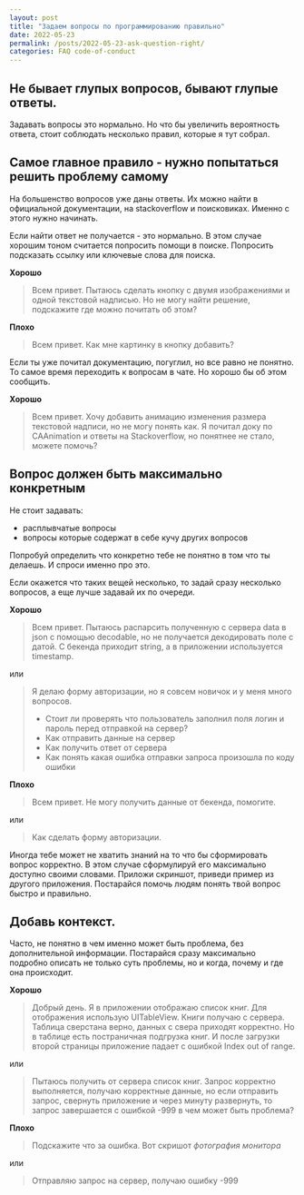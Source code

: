 ```yaml
---
layout: post
title: "Задаем вопросы по программированию правильно"
date: 2022-05-23
permalink: /posts/2022-05-23-ask-question-right/
categories: FAQ code-of-conduct
---
```


## Не бывает глупых вопросов, бывают глупые ответы. 

Задавать вопросы это нормально. Но что бы увеличить вероятность ответа, стоит соблюдать несколько правил, которые я тут собрал. 

## Самое главное правило - нужно попытаться решить проблему самому
На большенство вопросов уже даны ответы. Их можно найти в официальной документации, на stackoverflow и поисковиках. Именно с этого нужно начинать.

Если найти ответ не получается - это нормально. В этом случае хорошим тоном считается попросить помощи в поиске. Попросить подсказать ссылку или ключевые слова для поиска.

**Хорошо**

> Всем привет. Пытаюсь сделать кнопку с двумя изображениями и одной текстовой надписью. Но не могу найти решение, подскажите где можно почитать об этом?

**Плохо**

> Всем привет. Как мне картинку в кнопку добавить?

Если ты уже почитал документацию, погуглил, но все равно не понятно. То самое время переходить к вопросам в чате. Но хорошо бы об этом сообщить.

**Хорошо**

> Всем привет. Хочу добавить анимацию изменения размера текстовой надписи, но не могу понять как. Я почитал доку по CAAnimation и ответы на Stackoverflow, но понятнее не стало, можете помочь?

## Вопрос должен быть максимально конкретным

Не стоит задавать:
* расплывчатые вопросы
* вопросы которые содержат в себе кучу других вопросов

Попробуй определить что конкретно тебе не понятно в том что ты делаешь. И спроси именно про это.

Если окажется что таких вещей несколько, то задай сразу несколько вопросов, а еще лучше задавай их по очереди.

**Хорошо**

> Всем привет. Пытаюсь распарсить полученную с сервера data в json с помощью decodable, но не получается декодировать поле с датой. С бекенда приходит string, а в приложении используется timestamp. 

или

> Я делаю форму авторизации, но я совсем новичок и у меня много вопросов.
> * Стоит ли проверять что пользователь заполнил поля логин и пароль перед отправкой на сервер?
> * Как отправить данные на сервер 
> * Как получить ответ от сервера
> * Как понять какая ошибка отправки запроса произошла по коду ошибки

**Плохо**

> Всем привет. Не могу получить данные от бекенда, помогите.

или

> Как сделать форму авторизации.
> 
Иногда тебе может не хватить знаний на то что бы сформировать вопрос корректно. В этом случае сформулируй его максимально доступно своими словами. Приложи скриншот, приведи пример из другого приложения. Постарайся помочь людям понять твой вопрос быстро и правильно.

## Добавь контекст.

Часто, не понятно в чем именно может быть проблема, без дополнительной информации. Постарайся сразу максимально подробно описать не только суть проблемы, но и когда, почему и где она происходит.

**Хорошо**

> Добрый день. Я в приложении отображаю список книг. Для отображения использую UITableView. Книги получаю с сервера. Таблица сверстана верно, данных с свера приходят корректно. Но в таблице есть постраничная подгрузка книг. И после загрузки второй страницы приложение падает с ошибкой Index out of range. 

или

> Пытаюсь получить от сервера список книг. Запрос корректно выполняется, получаю корректные данные, но если отправить запрос, свернуть приложение и через минуту развернуть, то запрос завершается с ошибкой -999 в чем может быть проблема?

**Плохо**

> Подскажите что за ошибка. Вот скришот *фотография монитора*

или

> Отправляю запрос на сервер, получаю ошибку  -999 
